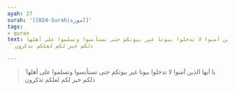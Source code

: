```yaml
---
ayah: 27
surah: '[[024-Surah|سورة]]'
tags:
- quran
text: يا أيها الذين آمنوا لا تدخلوا بيوتا غير بيوتكم حتى تستأنسوا وتسلموا على أهلها
  ۚ ذلكم خير لكم لعلكم تذكرون

---
```

> يا أيها الذين آمنوا لا تدخلوا بيوتا غير بيوتكم حتى تستأنسوا وتسلموا على أهلها ۚ ذلكم خير لكم لعلكم تذكرون
